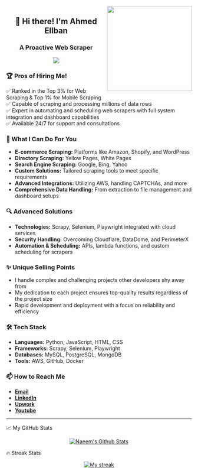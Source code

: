 <img align='right' src="https://media.giphy.com/media/M9gbBd9nbDrOTu1Mqx/giphy.gif" width="230">

<h2 align="center">👋 Hi there! I'm Ahmed Ellban</h2>
<h3 align="center">A Proactive Web Scraper</h3>

<p align="center">
  <a href="https://github.com/DenverCoder1/readme-typing-svg"><img src="https://readme-typing-svg.herokuapp.com/?lines=Expert+in+web+scraping;Always+learning+new+things&font=Fira%20Code&center=true&width=440&height=45&color=f75c7e&vCenter=true&size=22"></a>
</p>


### 🏆 Pros of Hiring Me!
✅ Ranked in the Top 3% for Web Scraping & Top 1% for Mobile Scraping  
✅ Capable of scraping and processing millions of data rows  
✅ Expert in automating and scheduling web scrapers with full system integration and dashboard capabilities  
✅ Available 24/7 for support and consultations  

### 🚀 What I Can Do For You
- **E-commerce Scraping:** Platforms like Amazon, Shopify, and WordPress  
- **Directory Scraping:** Yellow Pages, White Pages  
- **Search Engine Scraping:** Google, Bing, Yahoo  
- **Custom Solutions:** Tailored scraping tools to meet specific requirements  
- **Advanced Integrations:** Utilizing AWS, handling CAPTCHAs, and more  
- **Comprehensive Data Handling:** From extraction to file management and dashboard setups  

### 🔍 Advanced Solutions
- **Technologies:** Scrapy, Selenium, Playwright integrated with cloud services  
- **Security Handling:** Overcoming Cloudflare, DataDome, and PerimeterX  
- **Automation & Scheduling:** APIs, lambda functions, and custom scheduling for scrapers  

### ✨ Unique Selling Points
- I handle complex and challenging projects other developers shy away from  
- My dedication to each project ensures top-quality results regardless of the project size  
- Rapid development and deployment with a focus on reliability and efficiency  

### 🛠️ Tech Stack
- **Languages:** Python, JavaScript, HTML, CSS  
- **Frameworks:** Scrapy, Selenium, Playwright  
- **Databases:** MySQL, PostgreSQL, MongoDB  
- **Tools:** AWS, GitHub, Docker  

### 📫 How to Reach Me
- **[Email](mailto:ahmedsamyallban2000@gmail.com)**
- **[LinkedIn](https://www.linkedin.com/in/ahmed-samy-ellaban/)**
- **[Upwork](https://upwork.com/freelancers/ahmedellban)**
- **[Youtube](https://www.youtube.com/channel/UCOzvZQlIJgSGUcCzHKatIhQ)**

---

<div><span>📈 My GitHub Stats</span>
<p align="center">
<a href="https://github.com/anuraghazra/github-readme-stats">
  <img alt="Naeem's Github Stats" src="https://githup-stats-ahmed-ellaban.vercel.app/api?username=ahmed-ellaban&show_icons=true&hide_border=true" />
</a>
</p>
</div>

<!--div><summary>💥 Recent GitHub Activity</summary>
<!--RECENT_ACTIVITY:start-->
<!--RECENT_ACTIVITY:last_update-->
<!--/div-->

<div><span>🔥 Streak Stats</span>
<p align="center">
<a href="https://github.com/DenverCoder1/github-readme-streak-stats">
  <img title="🔥 Get streak stats for your profile at git.io/streak-stats" alt="My streak" src="https://github-readme-streak-stats.herokuapp.com/?user=ahmed-ellaban&theme=tokyonight_duo"/>
</a>
</p>
</div>


